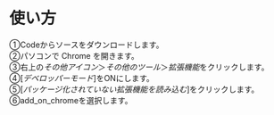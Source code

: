 # 使い方<br>
①Codeからソースをダウンロードします。<br>
②パソコンで Chrome を開きます。<br>
③右上の*その他アイコン*＞*その他のツール*＞*拡張機能*をクリックします。<br>
④[*デベロッパーモード*]をONにします。<br>
⑤[*パッケージ化されていない拡張機能を読み込む*]をクリックします。<br>
⑥add_on_chromeを選択します。
